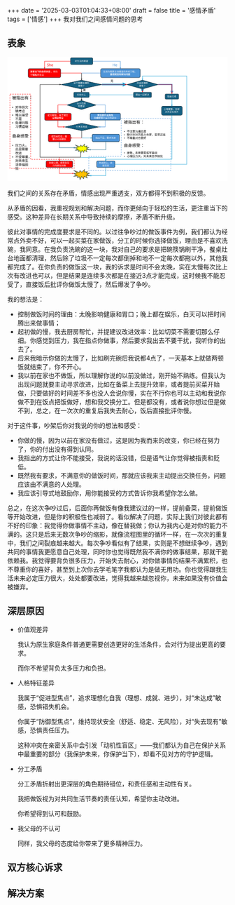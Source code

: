 +++
date = '2025-03-03T01:04:33+08:00'
draft = false
title = '感情矛盾'
tags = ['情感']
+++
我对我们之间感情问题的思考

## 表象

![图解](感情矛盾.svg)

我们之间的关系存在矛盾，情感出现严重透支，双方都得不到积极的反馈。

从矛盾的因看，我重视规划和解决问题，而你更倾向于轻松的生活，更注重当下的感受。这种差异在长期关系中导致持续的摩擦，矛盾不断升级。

彼此对事情的完成度要求是不同的。以过往争吵过的做饭事件为例，我们都认为经常点外卖不好，可以一起买菜在家做饭，分工的时候你选择做饭，理由是不喜欢洗碗，我同意。在我负责洗碗的这一块，我对自己的要求是把碗筷锅刷干净，餐桌灶台地面都清理，然后除了垃圾不一定每次都倒掉和地不一定每次都拖以外，其他我都完成了。在你负责的做饭这一块，我的诉求是时间不会太晚，实在太慢每次比上次有改进也可以，但是结果是连续多次都是在接近3点才能完成，这时候我不能忍受了，直接饭后批评你做饭太慢了，然后爆发了争吵。

我的想法是：
- 控制做饭时间的理由：太晚影响健康和胃口；晚上都在娱乐，白天可以把时间腾出来做事情；
- 起初做的慢，我去厨房帮忙，并提建议改进效率：比如切菜不需要切那么仔细。你感觉到压力，我在指点你做事，然后要求我出去不要干扰，我听你的出去了。
- 后来我暗示你做的太慢了，比如刷完碗后我说都4点了，一天基本上就做两顿饭就结束了，你不开心。
- 我以前在家也不做饭，所以理解你说的以前没做过，刚开始不熟练。但我认为出现问题就要主动寻求改进，比如在备菜上去提升效率，或者提前买菜开始做，只要做好的时间差不多也没人会说你慢，实在不行你也可以主动和我说你做不到在饭点把饭做好，想和我交换分工。但是都没有，或者说你想过但是做不到，总之，在一次次的重复后我失去耐心，饭后直接批评你慢。

对于这件事，吵架后你对我说的你的想法和感受：
- 你做的慢，因为以前在家没有做过，这是因为我而来的改变，你已经在努力了，你的付出没有得到认同。
- 我指出的方式让你不能接受，我说的话没错，但是语气让你觉得被指责和贬低。
- 既然我有要求，不满意你的做饭时间，那就应该我来主动提出交换任务，问题应该由不满意的人处理。
- 我应该引导式地鼓励你，用你能接受的方式告诉你我希望你怎么做。

总之，在这次争吵过后，后面你再做饭有像我建议过的一样，提前备菜，提前做饭等开始改进，但是你的积极性也减弱了。看似解决了问题，实际上我们对彼此都有不好的印象：我觉得你做事情不主动，像在替我做；你认为我内心是对你的能力不满的。这只是后来无数次争吵的缩影，就像流程图里的循环一样，在一次次的重复中，我们之间裂痕越来越大。每次争吵看似有了结果，实则是不想继续争吵，遇到共同的事情我更愿意自己处理，同时你也觉得既然我不满你的做事结果，那就干脆依赖我。我觉得要背负很多压力，开始失去耐心，对你做事情的结果不满累积，也不尊重你的喜好，甚至到上次你去学毛笔字我都认为是做无用功。你也觉得跟我生活未来必定压力很大，处处都要改进，觉得我越来越忽视你，未来如果没有价值会被嫌弃。

## 深层原因

- 价值观差异

  我认为原生家庭条件普通更需要创造更好的生活条件，会对行为提出更高的要求。
  
  而你不希望背负太多压力和负担。

- 人格特征差异
  
  我属于“促进型焦点”，追求理想化自我（理想、成就、进步），对“未达成”敏感，恐惧错失机会。

  你属于“防御型焦点”，维持现状安全（舒适、稳定、无风险），对“失去现有”敏感，恐惧责任压力。

  这种冲突在亲密关系中会引发「动机性盲区」——我们都认为自己在保护关系中最重要的部分（我保护未来，你保护当下），却看不见对方的守护逻辑。

- 分工矛盾

  分工矛盾折射出更深层的角色期待错位，和责任感和主动性有关。

  我把做饭视为对共同生活节奏的责任认知，希望你主动改进。

  你希望得到认可和鼓励。

- 我父母的不认可

  同样，我父母的态度给你带来了更多精神压力。

## 双方核心诉求
## 解决方案